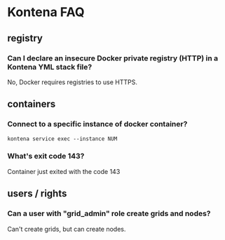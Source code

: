 # Kontena FAQ


## registry

### Can I declare an insecure Docker private registry (HTTP) in a Kontena YML stack file?

No, Docker requires registries to use HTTPS.

## containers

### Connect to a specific instance of docker container?

    kontena service exec --instance NUM

### What's exit code 143?

Container just exited with the code 143

## users / rights

### Can a user with "grid_admin" role create grids and nodes?

Can't create grids, but can create nodes.
